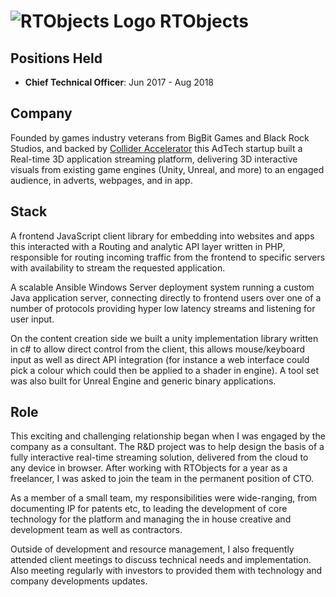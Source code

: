 # ![RTObjects Logo](https://pbs.twimg.com/profile_images/458915562546946048/wmIZ3BiP_400x400.jpeg) RTObjects

## Positions Held
* __Chief Technical Officer__: Jun 2017 - Aug 2018

## Company
Founded by games industry veterans from BigBit Games and Black Rock Studios, and backed by [Collider Accelerator](https://www.collider.io/) this AdTech startup built a Real-time 3D application streaming platform, delivering 3D interactive visuals from existing game engines (Unity, Unreal, and more) to an engaged audience, in adverts, webpages, and in app.

## Stack
A frontend JavaScript client library for embedding into websites and apps this interacted with a Routing and analytic API layer written in PHP, responsible for routing incoming traffic from the frontend to specific servers with availability to stream the requested application.

A scalable Ansible Windows Server deployment system running a custom Java application server, connecting directly to frontend users over one of a number of protocols providing hyper low latency streams and listening for user input.

On the content creation side we built a unity implementation library written in c# to allow direct control from the client, this allows mouse/keyboard input as well as direct API integration (for instance a web interface could pick a colour which could then be applied to a shader in engine). A tool set was also built for Unreal Engine and generic binary applications.

## Role
This exciting and challenging relationship began when I was engaged by the company as a consultant. The R&D project was to help design the basis of a fully interactive real-time streaming solution, delivered from the cloud to any device in browser. After working with RTObjects for a year as a freelancer, I was asked to join the team in the permanent position of CTO.

As a member of a small team, my responsibilities were wide-ranging, from documenting IP for patents etc, to leading the development of core technology for the platform and managing the in house creative and development team as well as contractors.

Outside of development and resource management, I also frequently attended client meetings to discuss technical needs and implementation. Also meeting regularly with investors to provided them with technology and company developments updates.